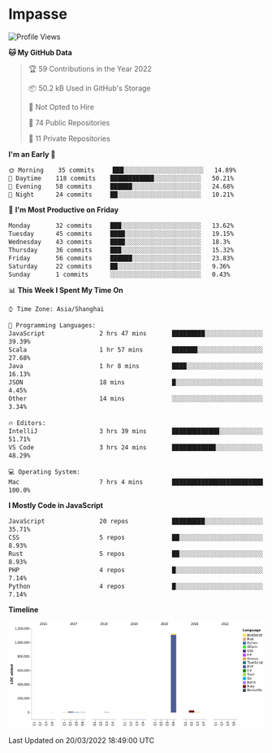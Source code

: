 # Impasse

<!--START_SECTION:waka-->
![Profile Views](http://img.shields.io/badge/Profile%20Views-0-blue)

**🐱 My GitHub Data** 

> 🏆 59 Contributions in the Year 2022
 > 
> 📦 50.2 kB Used in GitHub's Storage 
 > 
> 🚫 Not Opted to Hire
 > 
> 📜 74 Public Repositories 
 > 
> 🔑 11 Private Repositories  
 > 
**I'm an Early 🐤** 

```text
🌞 Morning    35 commits     ███░░░░░░░░░░░░░░░░░░░░░░   14.89% 
🌆 Daytime    118 commits    ████████████░░░░░░░░░░░░░   50.21% 
🌃 Evening    58 commits     ██████░░░░░░░░░░░░░░░░░░░   24.68% 
🌙 Night      24 commits     ██░░░░░░░░░░░░░░░░░░░░░░░   10.21%

```
📅 **I'm Most Productive on Friday** 

```text
Monday       32 commits     ███░░░░░░░░░░░░░░░░░░░░░░   13.62% 
Tuesday      45 commits     ████░░░░░░░░░░░░░░░░░░░░░   19.15% 
Wednesday    43 commits     ████░░░░░░░░░░░░░░░░░░░░░   18.3% 
Thursday     36 commits     ███░░░░░░░░░░░░░░░░░░░░░░   15.32% 
Friday       56 commits     ██████░░░░░░░░░░░░░░░░░░░   23.83% 
Saturday     22 commits     ██░░░░░░░░░░░░░░░░░░░░░░░   9.36% 
Sunday       1 commits      ░░░░░░░░░░░░░░░░░░░░░░░░░   0.43%

```


📊 **This Week I Spent My Time On** 

```text
⌚︎ Time Zone: Asia/Shanghai

💬 Programming Languages: 
JavaScript               2 hrs 47 mins       █████████░░░░░░░░░░░░░░░░   39.39% 
Scala                    1 hr 57 mins        ███████░░░░░░░░░░░░░░░░░░   27.68% 
Java                     1 hr 8 mins         ████░░░░░░░░░░░░░░░░░░░░░   16.13% 
JSON                     18 mins             █░░░░░░░░░░░░░░░░░░░░░░░░   4.45% 
Other                    14 mins             ░░░░░░░░░░░░░░░░░░░░░░░░░   3.34%

🔥 Editors: 
IntelliJ                 3 hrs 39 mins       █████████████░░░░░░░░░░░░   51.71% 
VS Code                  3 hrs 24 mins       ████████████░░░░░░░░░░░░░   48.29%

💻 Operating System: 
Mac                      7 hrs 4 mins        █████████████████████████   100.0%

```

**I Mostly Code in JavaScript** 

```text
JavaScript               20 repos            █████████░░░░░░░░░░░░░░░░   35.71% 
CSS                      5 repos             ██░░░░░░░░░░░░░░░░░░░░░░░   8.93% 
Rust                     5 repos             ██░░░░░░░░░░░░░░░░░░░░░░░   8.93% 
PHP                      4 repos             █░░░░░░░░░░░░░░░░░░░░░░░░   7.14% 
Python                   4 repos             █░░░░░░░░░░░░░░░░░░░░░░░░   7.14%

```


**Timeline**

![Chart not found](https://raw.githubusercontent.com/impasse/impasse/master/charts/bar_graph.png) 


 Last Updated on 20/03/2022 18:49:00 UTC
<!--END_SECTION:waka-->
